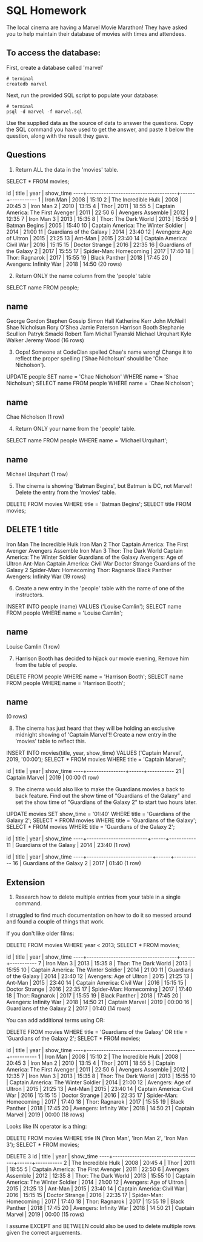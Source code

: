 # SQL Homework

The local cinema are having a Marvel Movie Marathon! They have asked you to help maintain their database of movies with times and attendees.

## To access the database:

First, create a database called 'marvel'

```
# terminal
createdb marvel
```

Next, run the provided SQL script to populate your database:

```
# terminal
psql -d marvel -f marvel.sql
```

Use the supplied data as the source of data to answer the questions. Copy the SQL command you have used to get the answer, and paste it below the question, along with the result they gave.

## Questions

1.  Return ALL the data in the 'movies' table.

SELECT * FROM movies;

id |                title                | year | show_time
----+-------------------------------------+------+-----------
 1 | Iron Man                            | 2008 | 15:10
 2 | The Incredible Hulk                 | 2008 | 20:45
 3 | Iron Man 2                          | 2010 | 13:15
 4 | Thor                                | 2011 | 18:55
 5 | Captain America: The First Avenger  | 2011 | 22:50
 6 | Avengers Assemble                   | 2012 | 12:35
 7 | Iron Man 3                          | 2013 | 15:35
 8 | Thor: The Dark World                | 2013 | 15:55
 9 | Batman Begins                       | 2005 | 15:40
10 | Captain America: The Winter Soldier | 2014 | 21:00
11 | Guardians of the Galaxy             | 2014 | 23:40
12 | Avengers: Age of Ultron             | 2015 | 21:25
13 | Ant-Man                             | 2015 | 23:40
14 | Captain America: Civil War          | 2016 | 15:15
15 | Doctor Strange                      | 2016 | 22:35
16 | Guardians of the Galaxy 2           | 2017 | 15:55
17 | Spider-Man: Homecoming              | 2017 | 17:40
18 | Thor: Ragnarok                      | 2017 | 15:55
19 | Black Panther                       | 2018 | 17:45
20 | Avengers: Infinity War              | 2018 | 14:50
(20 rows)


2.  Return ONLY the name column from the 'people' table

SELECT name FROM people;

name        
--------------------
George Gordon
Stephen Gossip
Simon Hall
Katherine Kerr
John McNeill
Shae Nicholsun
Rory O'Shea
Jamie Paterson
Harrison Booth
Stephanie Scullion
Patryk Smacki
Robert Tam
Michal Tyranski
Michael Urquhart
Kyle Walker
Jeremy Wood
(16 rows)

3.  Oops! Someone at CodeClan spelled Chae's name wrong! Change it to reflect the proper spelling ('Shae Nicholsun' should be 'Chae Nicholson').

UPDATE people SET name = 'Chae Nicholson' WHERE name = 'Shae Nicholsun';
SELECT name FROM people WHERE name = 'Chae Nicholson';

name      
----------------
Chae Nicholson
(1 row)

4.  Return ONLY your name from the 'people' table.

SELECT name FROM people WHERE name = 'Michael Urquhart';

name       
------------------
Michael Urquhart
(1 row)

5.  The cinema is showing 'Batman Begins', but Batman is DC, not Marvel! Delete the entry from the 'movies' table.

DELETE FROM movies WHERE title = 'Batman Begins';
SELECT title FROM movies;

DELETE 1
                title                
-------------------------------------
 Iron Man
 The Incredible Hulk
 Iron Man 2
 Thor
 Captain America: The First Avenger
 Avengers Assemble
 Iron Man 3
 Thor: The Dark World
 Captain America: The Winter Soldier
 Guardians of the Galaxy
 Avengers: Age of Ultron
 Ant-Man
 Captain America: Civil War
 Doctor Strange
 Guardians of the Galaxy 2
 Spider-Man: Homecoming
 Thor: Ragnarok
 Black Panther
 Avengers: Infinity War
(19 rows)


6.  Create a new entry in the 'people' table with the name of one of the instructors.

INSERT INTO people (name) VALUES ('Louise Camlin');
SELECT name FROM people WHERE name = 'Louise Camlin';

name      
---------------
Louise Camlin
(1 row)

7.  Harrison Booth has decided to hijack our movie evening, Remove him from the table of people.

DELETE FROM people WHERE name = 'Harrison Booth';
SELECT name FROM people WHERE name = 'Harrison Booth';

name
------
(0 rows)

8.  The cinema has just heard that they will be holding an exclusive midnight showing of 'Captain Marvel'!! Create a new entry in the 'movies' table to reflect this.

INSERT INTO movies(title, year, show_time) VALUES ('Captain Marvel', 2019, '00:00');
SELECT * FROM movies WHERE title = 'Captain Marvel';

id |     title      | year | show_time
----+----------------+------+-----------
21 | Captain Marvel | 2019 | 00:00
(1 row)


9.  The cinema would also like to make the Guardians movies a back to back feature. Find out the show time of "Guardians of the Galaxy" and set the show time of "Guardians of the Galaxy 2" to start two hours later.

UPDATE movies SET show_time = '01:40' WHERE title = 'Guardians of the Galaxy 2';
SELECT * FROM movies WHERE title = 'Guardians of the Galaxy';
SELECT * FROM movies WHERE title = 'Guardians of the Galaxy 2';

id |          title          | year | show_time
----+-------------------------+------+-----------
11 | Guardians of the Galaxy | 2014 | 23:40
(1 row)

id |           title           | year | show_time
----+---------------------------+------+-----------
16 | Guardians of the Galaxy 2 | 2017 | 01:40
(1 row)


## Extension

1.  Research how to delete multiple entries from your table in a single command.

I struggled to find much documentation on how to do it so messed around and found a couple of things that work.

If you don't like older films:

DELETE FROM movies WHERE year < 2013;
SELECT * FROM movies;

id |                title                | year | show_time
----+-------------------------------------+------+-----------
 7 | Iron Man 3                          | 2013 | 15:35
 8 | Thor: The Dark World                | 2013 | 15:55
10 | Captain America: The Winter Soldier | 2014 | 21:00
11 | Guardians of the Galaxy             | 2014 | 23:40
12 | Avengers: Age of Ultron             | 2015 | 21:25
13 | Ant-Man                             | 2015 | 23:40
14 | Captain America: Civil War          | 2016 | 15:15
15 | Doctor Strange                      | 2016 | 22:35
17 | Spider-Man: Homecoming              | 2017 | 17:40
18 | Thor: Ragnarok                      | 2017 | 15:55
19 | Black Panther                       | 2018 | 17:45
20 | Avengers: Infinity War              | 2018 | 14:50
21 | Captain Marvel                      | 2019 | 00:00
16 | Guardians of the Galaxy 2           | 2017 | 01:40
(14 rows)


You can add additional terms using OR:

DELETE FROM movies WHERE title = 'Guardians of the Galaxy' OR title = 'Guardians of the Galaxy 2';
SELECT * FROM movies;

id |                title                | year | show_time
----+-------------------------------------+------+-----------
 1 | Iron Man                            | 2008 | 15:10
 2 | The Incredible Hulk                 | 2008 | 20:45
 3 | Iron Man 2                          | 2010 | 13:15
 4 | Thor                                | 2011 | 18:55
 5 | Captain America: The First Avenger  | 2011 | 22:50
 6 | Avengers Assemble                   | 2012 | 12:35
 7 | Iron Man 3                          | 2013 | 15:35
 8 | Thor: The Dark World                | 2013 | 15:55
10 | Captain America: The Winter Soldier | 2014 | 21:00
12 | Avengers: Age of Ultron             | 2015 | 21:25
13 | Ant-Man                             | 2015 | 23:40
14 | Captain America: Civil War          | 2016 | 15:15
15 | Doctor Strange                      | 2016 | 22:35
17 | Spider-Man: Homecoming              | 2017 | 17:40
18 | Thor: Ragnarok                      | 2017 | 15:55
19 | Black Panther                       | 2018 | 17:45
20 | Avengers: Infinity War              | 2018 | 14:50
21 | Captain Marvel                      | 2019 | 00:00
(18 rows)

Looks like IN operator is a thing:

DELETE FROM movies WHERE title IN ('Iron Man', 'Iron Man 2', 'Iron Man 3');
SELECT * FROM movies;

DELETE 3
 id |                title                | year | show_time
----+-------------------------------------+------+-----------
  2 | The Incredible Hulk                 | 2008 | 20:45
  4 | Thor                                | 2011 | 18:55
  5 | Captain America: The First Avenger  | 2011 | 22:50
  6 | Avengers Assemble                   | 2012 | 12:35
  8 | Thor: The Dark World                | 2013 | 15:55
 10 | Captain America: The Winter Soldier | 2014 | 21:00
 12 | Avengers: Age of Ultron             | 2015 | 21:25
 13 | Ant-Man                             | 2015 | 23:40
 14 | Captain America: Civil War          | 2016 | 15:15
 15 | Doctor Strange                      | 2016 | 22:35
 17 | Spider-Man: Homecoming              | 2017 | 17:40
 18 | Thor: Ragnarok                      | 2017 | 15:55
 19 | Black Panther                       | 2018 | 17:45
 20 | Avengers: Infinity War              | 2018 | 14:50
 21 | Captain Marvel                      | 2019 | 00:00
(15 rows)


I assume EXCEPT and BETWEEN could also be used to delete multiple rows given the correct arguements.
